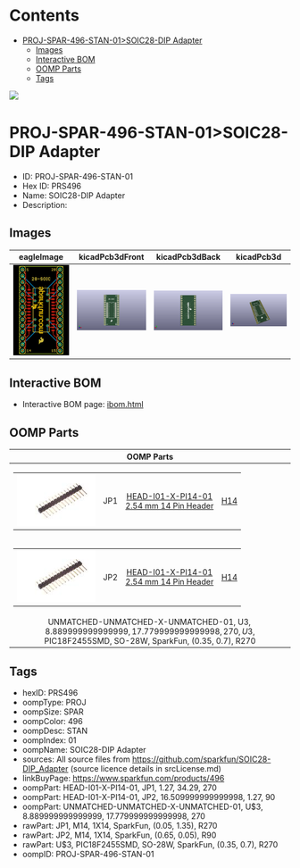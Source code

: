



Contents
========

* [PROJ-SPAR-496-STAN-01>SOIC28-DIP Adapter](#proj-spar-496-stan-01soic28-dip-adapter)
	* [Images](#images)
	* [Interactive BOM](#interactive-bom)
	* [OOMP Parts](#oomp-parts)
	* [Tags](#tags)
  
![][im]
# PROJ-SPAR-496-STAN-01>SOIC28-DIP Adapter

- ID: PROJ-SPAR-496-STAN-01
- Hex ID: PRS496
- Name: SOIC28-DIP Adapter
- Description: 

## Images
  
  

|eagleImage|kicadPcb3dFront|kicadPcb3dBack|kicadPcb3d|
| :---: | :---: | :---: | :---: |
|[![eagleImage](eagleImage_140.png)](eagleImage_600.png)|[![kicadPcb3dFront](kicadPcb3dFront_140.png)](kicadPcb3dFront_600.png)|[![kicadPcb3dBack](kicadPcb3dBack_140.png)](kicadPcb3dBack_600.png)|[![kicadPcb3d](kicadPcb3d_140.png)](kicadPcb3d_600.png)|

## Interactive BOM

- Interactive BOM page: [ibom.html](kicad/bom/ibom.html)

## OOMP Parts
  

|OOMP Parts|
| :---: |
|<table><tr><td>![HEAD-I01-X-PI14-01](https://raw.githubusercontent.com/oomlout/oomlout_OOMP_parts/main/HEAD-I01-X-PI14-01/image_140.jpg)</td><td> JP1</td><td>[HEAD-I01-X-PI14-01<br>2.54 mm 14 Pin Header](https://github.com/oomlout/oomlout_OOMP_parts/tree/main/HEAD-I01-X-PI14-01/)</td><td>[H14](https://github.com/oomlout/oomlout_OOMP_parts/tree/main/HEAD-I01-X-PI14-01/)</td></tr></table>|
|<table><tr><td>![HEAD-I01-X-PI14-01](https://raw.githubusercontent.com/oomlout/oomlout_OOMP_parts/main/HEAD-I01-X-PI14-01/image_140.jpg)</td><td> JP2</td><td>[HEAD-I01-X-PI14-01<br>2.54 mm 14 Pin Header](https://github.com/oomlout/oomlout_OOMP_parts/tree/main/HEAD-I01-X-PI14-01/)</td><td>[H14](https://github.com/oomlout/oomlout_OOMP_parts/tree/main/HEAD-I01-X-PI14-01/)</td></tr></table>|
|UNMATCHED-UNMATCHED-X-UNMATCHED-01, U$3, 8.889999999999999, 17.779999999999998, 270,U$3, PIC18F2455SMD, SO-28W, SparkFun, (0.35, 0.7), R270|

## Tags

- hexID: PRS496
- oompType: PROJ
- oompSize: SPAR
- oompColor: 496
- oompDesc: STAN
- oompIndex: 01
- oompName: SOIC28-DIP Adapter
- sources: All source files from https://github.com/sparkfun/SOIC28-DIP_Adapter (source licence details in srcLicense.md)
- linkBuyPage: https://www.sparkfun.com/products/496
- oompPart: HEAD-I01-X-PI14-01, JP1, 1.27, 34.29, 270
- oompPart: HEAD-I01-X-PI14-01, JP2, 16.509999999999998, 1.27, 90
- oompPart: UNMATCHED-UNMATCHED-X-UNMATCHED-01, U$3, 8.889999999999999, 17.779999999999998, 270
- rawPart: JP1, M14, 1X14, SparkFun, (0.05, 1.35), R270
- rawPart: JP2, M14, 1X14, SparkFun, (0.65, 0.05), R90
- rawPart: U$3, PIC18F2455SMD, SO-28W, SparkFun, (0.35, 0.7), R270
- oompID: PROJ-SPAR-496-STAN-01



[im]: kicadPcb3d_450.png
